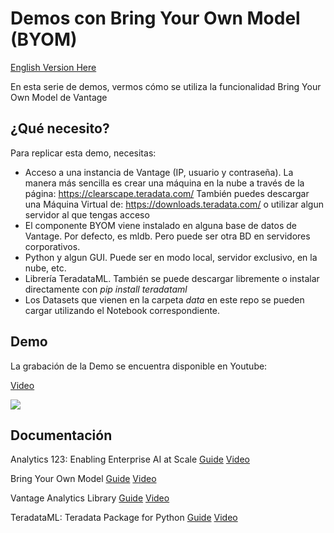 # Demos con Bring Your Own Model (BYOM)

[English Version Here](https://github.com/lcajachahua/demo-byom/blob/master/EN_README.md)


En esta serie de demos, vermos cómo se utiliza la funcionalidad Bring Your Own Model de Vantage 

## ¿Qué necesito?

Para replicar esta demo, necesitas:

- Acceso a una instancia de Vantage (IP, usuario y contraseña). La manera más sencilla es crear una máquina en la nube a través de la página: https://clearscape.teradata.com/ También puedes descargar una Máquina Virtual de: https://downloads.teradata.com/ o utilizar algun servidor al que tengas acceso
- El componente BYOM viene instalado en alguna base de datos de Vantage. Por defecto, es mldb. Pero puede ser otra BD en servidores corporativos.
- Python y algun GUI. Puede ser en modo local, servidor exclusivo, en la nube, etc.
- Librería TeradataML. También se puede descargar libremente o instalar directamente con *pip install teradataml*
- Los Datasets que vienen en la carpeta *data* en este repo se pueden cargar utilizando el Notebook correspondiente.


## Demo

La grabación de la Demo se encuentra disponible en Youtube:

[Video]([https://www.youtube.com/watch?v=_-5Z_KKzZ3I](https://www.youtube.com/watch?v=_-5Z_KKzZ3I))

[![](http://img.youtube.com/vi/_-5Z_KKzZ3I/0.jpg)](https://www.youtube.com/watch?v=_-5Z_KKzZ3I "")


## Documentación

Analytics 123: Enabling Enterprise AI at Scale
[Guide](https://assets.teradata.com/resourceCenter/downloads/WhitePapers/Analytics-123-Enabling-Enterprise-AI-at-Scale-MD006623.pdf)
[Video](https://www.youtube.com/watch?v=-UKK_KRGt9I)


Bring Your Own Model
[Guide](https://docs.teradata.com/r/Teradata-VantageTM-Bring-Your-Own-Model-User-Guide/October-2021/Bring-Your-Own-Model)
[Video](https://www.youtube.com/watch?v=grq37uW0pxM)


Vantage Analytics Library
[Guide](https://docs.teradata.com/r/Vantage-Analytics-Library-User-Guide/January-2022)
[Video](https://www.youtube.com/watch?v=qxNw6sM0amg)


TeradataML: Teradata Package for Python
[Guide](https://docs.teradata.com/r/Teradata-Package-for-Python-Function-Reference/November-2021/teradataml-Vantage-Analytics-Library-Functions)
[Video](https://www.youtube.com/watch?v=YK_x4y52ffc)

